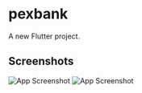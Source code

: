 # pexbank

A new Flutter project.

## Screenshots

![App Screenshot](https://snipboard.io/Mh2CiJ.jpg)
![App Screenshot](https://snipboard.io/MhO9IC.jpg)
